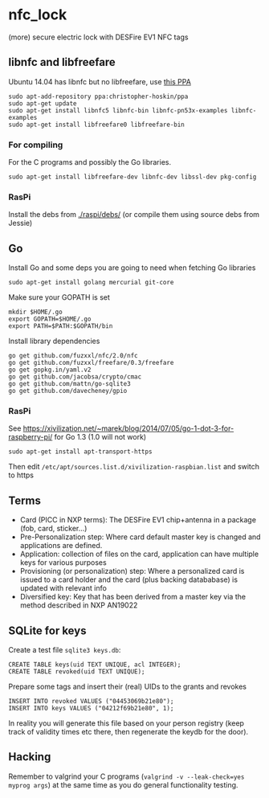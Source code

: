 nfc_lock
========

(more) secure electric lock with DESFire EV1 NFC tags

## libnfc and libfreefare

Ubuntu 14.04 has libnfc but no libfreefare, use [this PPA](https://launchpad.net/~christopher-hoskin/+archive/ubuntu/ppa)

    sudo apt-add-repository ppa:christopher-hoskin/ppa
    sudo apt-get update
    sudo apt-get install libnfc5 libnfc-bin libnfc-pn53x-examples libnfc-examples
    sudo apt-get install libfreefare0 libfreefare-bin

### For compiling

For the C programs and possibly the Go libraries.

    sudo apt-get install libfreefare-dev libnfc-dev libssl-dev pkg-config

### RasPi

Install the debs from [./raspi/debs/](./raspi/debs/) (or compile them using source debs from Jessie)

## Go

Install Go and some deps you are going to need when fetching Go libraries

    sudo apt-get install golang mercurial git-core

Make sure your GOPATH is set

    mkdir $HOME/.go
    export GOPATH=$HOME/.go
    export PATH=$PATH:$GOPATH/bin

Install library dependencies

    go get github.com/fuzxxl/nfc/2.0/nfc
    go get github.com/fuzxxl/freefare/0.3/freefare
    go get gopkg.in/yaml.v2
    go get github.com/jacobsa/crypto/cmac
    go get github.com/mattn/go-sqlite3
    go get github.com/davecheney/gpio

### RasPi

See https://xivilization.net/~marek/blog/2014/07/05/go-1-dot-3-for-raspberry-pi/ for Go 1.3 (1.0 will not work)

    sudo apt-get install apt-transport-https

Then edit `/etc/apt/sources.list.d/xivilization-raspbian.list` and switch to https

## Terms

  - Card (PICC in NXP terms): The DESFire EV1 chip+antenna in a package (fob, card, sticker...)
  - Pre-Personalization step: Where card default master key is changed and applications are defined.
  - Application: collection of files on the card, application can have multiple keys for various purposes
  - Provisioning (or personalization) step: Where a personalized card is issued to a card holder and the card (plus backing datababase) is updated with relevant info
  - Diversified key: Key that has been derived from a master key via the method described in NXP AN19022

## SQLite for keys

Create a test file `sqlite3 keys.db`:

    CREATE TABLE keys(uid TEXT UNIQUE, acl INTEGER);
    CREATE TABLE revoked(uid TEXT UNIQUE);

Prepare some tags and insert their (real) UIDs to the grants and revokes

    INSERT INTO revoked VALUES ("04453069b21e80");
    INSERT INTO keys VALUES ("04212f69b21e80", 1);

In reality you will generate this file based on your person registry (keep track of validity times etc there, then regenerate the keydb for the door).

## Hacking

Remember to valgrind your C programs (`valgrind -v --leak-check=yes  myprog args`) at the same time as you do general functionality testing.
